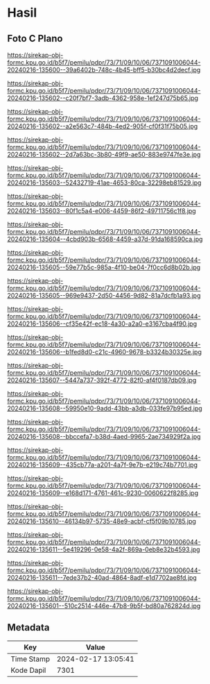 # Hasil

## Foto C Plano

https://sirekap-obj-formc.kpu.go.id/b5f7/pemilu/pdpr/73/71/09/10/06/7371091006044-20240216-135600--39a6402b-748c-4b45-bff5-b30bc4d2decf.jpg

https://sirekap-obj-formc.kpu.go.id/b5f7/pemilu/pdpr/73/71/09/10/06/7371091006044-20240216-135602--c20f7bf7-3adb-4362-958e-1ef247d75b65.jpg

https://sirekap-obj-formc.kpu.go.id/b5f7/pemilu/pdpr/73/71/09/10/06/7371091006044-20240216-135602--a2e563c7-484b-4ed2-905f-cf0f31f75b05.jpg

https://sirekap-obj-formc.kpu.go.id/b5f7/pemilu/pdpr/73/71/09/10/06/7371091006044-20240216-135602--2d7a63bc-3b80-49f9-ae50-883e9747fe3e.jpg

https://sirekap-obj-formc.kpu.go.id/b5f7/pemilu/pdpr/73/71/09/10/06/7371091006044-20240216-135603--52432719-41ae-4653-80ca-32298eb81529.jpg

https://sirekap-obj-formc.kpu.go.id/b5f7/pemilu/pdpr/73/71/09/10/06/7371091006044-20240216-135603--80f1c5a4-e006-4459-86f2-49711756c1f8.jpg

https://sirekap-obj-formc.kpu.go.id/b5f7/pemilu/pdpr/73/71/09/10/06/7371091006044-20240216-135604--4cbd903b-6568-4459-a37d-91da168590ca.jpg

https://sirekap-obj-formc.kpu.go.id/b5f7/pemilu/pdpr/73/71/09/10/06/7371091006044-20240216-135605--59e77b5c-985a-4f10-be04-7f0cc6d8b02b.jpg

https://sirekap-obj-formc.kpu.go.id/b5f7/pemilu/pdpr/73/71/09/10/06/7371091006044-20240216-135605--969e9437-2d50-4456-9d82-81a7dcfb1a93.jpg

https://sirekap-obj-formc.kpu.go.id/b5f7/pemilu/pdpr/73/71/09/10/06/7371091006044-20240216-135606--cf35e42f-ec18-4a30-a2a0-e3167cba4f90.jpg

https://sirekap-obj-formc.kpu.go.id/b5f7/pemilu/pdpr/73/71/09/10/06/7371091006044-20240216-135606--b1fed8d0-c21c-4960-9678-b3324b30325e.jpg

https://sirekap-obj-formc.kpu.go.id/b5f7/pemilu/pdpr/73/71/09/10/06/7371091006044-20240216-135607--5447a737-392f-4772-82f0-af4f0187db09.jpg

https://sirekap-obj-formc.kpu.go.id/b5f7/pemilu/pdpr/73/71/09/10/06/7371091006044-20240216-135608--59950e10-9add-43bb-a3db-033fe97b95ed.jpg

https://sirekap-obj-formc.kpu.go.id/b5f7/pemilu/pdpr/73/71/09/10/06/7371091006044-20240216-135608--bbccefa7-b38d-4aed-9965-2ae734929f2a.jpg

https://sirekap-obj-formc.kpu.go.id/b5f7/pemilu/pdpr/73/71/09/10/06/7371091006044-20240216-135609--435cb77a-a201-4a7f-9e7b-e219c74b7701.jpg

https://sirekap-obj-formc.kpu.go.id/b5f7/pemilu/pdpr/73/71/09/10/06/7371091006044-20240216-135609--e168d171-4761-461c-9230-0060622f8285.jpg

https://sirekap-obj-formc.kpu.go.id/b5f7/pemilu/pdpr/73/71/09/10/06/7371091006044-20240216-135610--46134b97-5735-48e9-acbf-cf5f09b10785.jpg

https://sirekap-obj-formc.kpu.go.id/b5f7/pemilu/pdpr/73/71/09/10/06/7371091006044-20240216-135611--5e419296-0e58-4a2f-869a-0eb8e32b4593.jpg

https://sirekap-obj-formc.kpu.go.id/b5f7/pemilu/pdpr/73/71/09/10/06/7371091006044-20240216-135611--7ede37b2-40ad-4864-8adf-e1d7702ae8fd.jpg

https://sirekap-obj-formc.kpu.go.id/b5f7/pemilu/pdpr/73/71/09/10/06/7371091006044-20240216-135601--510c2514-446e-47b8-9b5f-bd80a762824d.jpg


## Metadata

| Key        | Value               |
| ---------- | ------------------- |
| Time Stamp | 2024-02-17 13:05:41 |
| Kode Dapil | 7301                |



